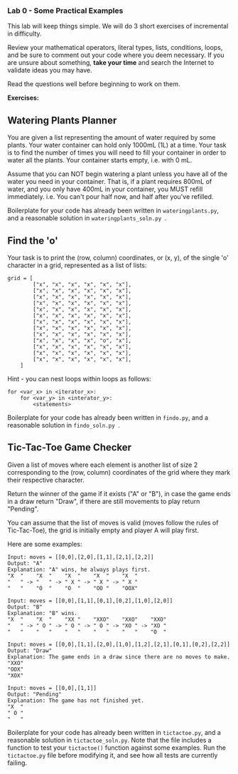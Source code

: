 ### Lab 0 - Some Practical Examples

This lab will keep things simple. We will do 3 short exercises of incremental in difficulty.

Review your mathematical operators, literal types, lists, conditions,
loops, and be sure to comment out your code where you deem necessary. If you are unsure about something, **take your time** and search the Internet to validate ideas you may have.

Read the questions well before beginning to work on them.

**Exercises:**

## Watering Plants Planner

You are given a list representing the amount of water
required by some plants. Your water container can hold
only 1000mL (1L) at a time. Your task is to find the
number of times you will need to fill your container in
order to water all the plants. Your container starts
empty, i.e. with 0 mL.

Assume that you can NOT begin watering a plant unless you
have all of the water you need in your container. That
is, if a plant requires 800mL of water, and you only
have 400mL in your container, you MUST refill immediately.
i.e. You can't pour half now, and half after you've refilled.

Boilerplate for your code has already been written in `wateringplants.py`, and a reasonable solution in `wateringplants_soln.py `.

## Find the 'o'

Your task is to print the (row, column) coordinates, or (x, y), of the single 'o' character in a grid, represented as a list of lists:
   
```
grid = [
        ["x", "x", "x", "x", "x", "x"],
        ["x", "x", "x", "x", "x", "x"],
        ["x", "x", "x", "x", "x", "x"],
        ["x", "x", "x", "x", "x", "x"],
        ["x", "x", "x", "x", "x", "x"],
        ["x", "x", "x", "x", "x", "x"],
        ["x", "x", "x", "x", "x", "x"],
        ["x", "x", "x", "x", "x", "x"],
        ["x", "x", "x", "x", "x", "x"],
        ["x", "x", "x", "x", "o", "x"],
        ["x", "x", "x", "x", "x", "x"],
        ["x", "x", "x", "x", "x", "x"],
        ["x", "x", "x", "x", "x", "x"],
    ]
```

Hint - you can nest loops within loops as follows:

```
for <var_x> in <iterator_x>:
    for <var_y> in <interator_y>:
        <statements>
```

Boilerplate for your code has already been written in `findo.py`, and a reasonable solution in `findo_soln.py `.

## Tic-Tac-Toe Game Checker

Given a list of moves where each element is another list of size 2 corresponding to the (row, column) coordinates of the grid where they mark their respective character.

Return the winner of the game if it exists ("A" or "B"), in case the game ends in a draw return "Draw", if there are still movements to play return "Pending".

You can assume that the list of moves is valid (moves follow the rules of Tic-Tac-Toe), the grid is initially empty and player A will play first.

Here are some examples:

```
Input: moves = [[0,0],[2,0],[1,1],[2,1],[2,2]]
Output: "A"
Explanation: "A" wins, he always plays first.
"X  "    "X  "    "X  "    "X  "    "X  "
"   " -> "   " -> " X " -> " X " -> " X "
"   "    "O  "    "O  "    "OO "    "OOX"
```

```
Input: moves = [[0,0],[1,1],[0,1],[0,2],[1,0],[2,0]]
Output: "B"
Explanation: "B" wins.
"X  "    "X  "    "XX "    "XXO"    "XXO"    "XXO"
"   " -> " O " -> " O " -> " O " -> "XO " -> "XO " 
"   "    "   "    "   "    "   "    "   "    "O  "
```

```
Input: moves = [[0,0],[1,1],[2,0],[1,0],[1,2],[2,1],[0,1],[0,2],[2,2]]
Output: "Draw"
Explanation: The game ends in a draw since there are no moves to make.
"XXO"
"OOX"
"XOX"
```

```
Input: moves = [[0,0],[1,1]]
Output: "Pending"
Explanation: The game has not finished yet.
"X  "
" O "
"   "
```


Boilerplate for your code has already been written in `tictactoe.py`, and a reasonable solution in `tictactoe_soln.py`. Note that the file includes a function to test your `tictactoe()` function against some examples. Run the `tictactoe.py` file before modifying it, and see how all tests are currently failing.
